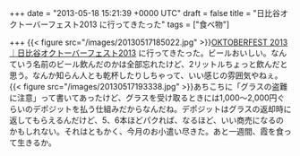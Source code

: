 
+++
date = "2013-05-18 15:21:39 +0000 UTC"
draft = false
title = "日比谷オクトーバーフェスト2013 に行ってきたった"
tags = ["食べ物"]

+++
{{< figure src="/images/20130517185022.jpg"  >}}<a href="http://www.oktober-fest.jp/2013hibiya_spring/index.html">OKTOBERFEST 2013｜日比谷オクトーバーフェスト2013</a> に行ってきたった。ビールおいしい。なんていう名前のビール飲んだのかは全部忘れたけど、2リットルちょっと飲んだと思う。なんか知らん人とも乾杯したりしちゃって、いい感じの雰囲気やねぇ。{{< figure src="/images/20130517193338.jpg"  >}}あちこちに「グラスの盗難に注意」って書いてあったけど、グラスを受け取るときには1,000～2,000円ぐらいのデポジットを払う仕組みだからなんだね。デポジットはグラスの返却時に返してもらえるんだけど、5、6本ほどパクれば、なるほど、いい商売になるのかもしれない。それはともかく、今月のお小遣い尽きた。あと一週間、霞を食って生きるか。


